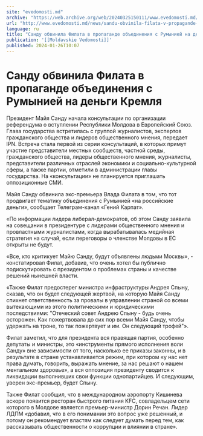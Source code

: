 ```yaml
---
site: "evedomosti.md"
archive: "https://web.archive.org/web/20240325150111/www.evedomosti.md/news/sandu-obvinila-filata-v-propagande-obedineniya-s-rumyniej-na"
url: "http://www.evedomosti.md/news/sandu-obvinila-filata-v-propagande-obedineniya-s-rumyniej-na"
language: ru
title: "Санду обвинила Филата в пропаганде объединения с Румынией на деньги Кремля"
publication: '[[Moldavskie Vedomosti]]'
published: 2024-01-26T10:07
---
```


# Санду обвинила Филата в пропаганде объединения с Румынией на деньги Кремля

Президент Майя Санду начала консультации по организации референдума о вступлении Республики Молдова в Европейский Союз. Глава государства встретилась с группой журналистов, экспертов гражданского общества и лидеров общественного мнения, передает IPN. Встреча стала первой из серии консультаций, в которых примут участие представители местных сообществ, частной среды, гражданского общества, лидеры общественного мнения, журналисты, представители различных отраслей экономики и социально-культурной сферы, а также партии, отметили в администрации главы государства. На «консультации» не планируется приглашать оппозиционные СМИ.

Майя Санду обвинила экс-премьера Влада Филата в том, что тот продвигает тематику объединения с Румынией «на российские деньги», сообщает Телеграм-канал «Гений Карпат».

«По информации лидера либерал-демократов, об этом Санду заявила на совещании в президентуре с лидерами общественного мнения и провластными журналистами, когда вырабатывалась медийная стратегия на случай, если переговоры о членстве Молдовы в ЕС открыты не будут.

«Все, кто критикует Майю Санду, будут объявлены людьми Москвы», - констатировал Филат, добавив, что очень хотел бы публично подискутировать с президентом о проблемах страны и качестве решений нынешней власти.

«Также Филат предостерег министра инфраструктуры Андрея Спыну, сказав, что он будет следующей жертвой, на которую Майя Санду спихнет ответственность за провалы в управлении страной со всеми вытекающими из этого политическими и юридическими последствиями: "Отеческий совет Андрею Спыну - будь очень осторожен. Как пожертвовала до сих пор всеми Майя Санду, чтобы удержать на троне, то так пожертвует и им. Он следующий трофей"».

Филат заметил, что для президента вся правящая партия, особенно депутаты и министры, это «инструменты прямого исполнения воли Санду» вне зависимости от того, насколько ее приказы законны, и в результате в стране устанавливается режим, при котором «у нас нет права думать, говорить, выражать мнение, за нас решают о нашем ментальном здоровье», а вся оппозиция президенту сводится к ликвидации выполнивших свои функции однопартийцев. И следующим, уверен экс-премьер, будет Спыну.

Также Филат сообщил, что в международном аэропорту Кишинева вскоре появится ресторан быстрого питания KFC, совладельцем сети которого в Молдове является премьер-министр Дорин Речан. Лидер ЛДПМ «добавил, что в его понимании это вопрос уже решенный, и потому он рекомендует властям как следует думать перед тем, как рассказывать общественности о коррупции и влиянии в стране».